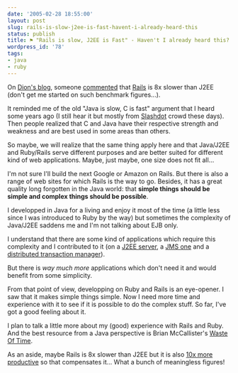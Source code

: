 ```yaml
---
date: '2005-02-28 18:55:00'
layout: post
slug: rails-is-slow-j2ee-is-fast-havent-i-already-heard-this
status: publish
title: ⚑ "Rails is slow, J2EE is Fast" - Haven't I already heard this?
wordpress_id: '78'
tags:
- java
- ruby
---
```


On [Dion's blog](http://www.almaer.com/blog/), someone [commented](http://www.almaer.com/blog/archives/000735.html) that [Rails](http://www.rubyonrails.org) is 8x slower than J2EE (don't get me started on such benchmark figures...).  

It reminded me of the old "Java is slow, C is fast" argument that I heard some years ago (I still hear it but mostly from [Slashdot](http://www.slashdot.org/) crowd these days). Then people realized that C and Java have their respective strength and weakness and are best used in some areas than others.





So maybe, we will realize that the same thing apply here and that Java/J2EE and Ruby/Rails serve different purposes and are better suited for different kind of web applications. Maybe, just maybe, one size does not fit all...





I'm not sure I'll build the next Google or Amazon on Rails. But there is also a range of web sites for which Rails is the way to go. Besides, it has a great quality long forgotten in the Java world: that **simple things should be simple and complex things should be possible**.  

I developped in Java for a living and enjoy it most of the time (a little less since I was introduced to Ruby by the way) but sometimes the complexity of Java/J2EE saddens me and I'm not talking about EJB only.  

I understand that there are some kind of applications which require this complexity and I contributed to it (on a [J2EE server](http://jonas.objectweb.org), a [JMS one](http://joram.objectweb.org) and a [distributed transaction manager](http://jotm.objectweb.org)).  

But there is _way much more_ applications which don't need it and would benefit from some simplicity.  

From that point of view, developping on Ruby and Rails is an eye-opener. I saw that it makes simple things simple. Now I need more time and experience with it to see if it is possible to do the complex stuff. So far, I've got a good feeling about it.





I plan to talk a little more about my (good) experience with Rails and Ruby. And the best resource from a Java perspective is Brian McCallister's [Waste Of Time](http://kasparov.skife.org/blog/).





As an aside, maybe Rails is 8x slower than J2EE but it is also [10x more productive](http://www.onlamp.com/pub/a/onlamp/2005/01/20/rails.html) so that compensates it... What a bunch of meaningless figures!
